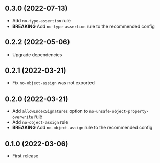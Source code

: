 ## 0.3.0 (2022-07-13)
- Add `no-type-assertion` rule
- **BREAKING** Add `no-type-assertion` rule to the recommended config

## 0.2.2 (2022-05-06)
- Upgrade dependencies

## 0.2.1 (2022-03-21)
- Fix `no-object-assign` was not exported

## 0.2.0 (2022-03-21)
- Add `allowIndexSignatures` option to `no-unsafe-object-property-overwrite` rule
- Add `no-object-assign` rule
- **BREAKING** Add `no-object-assign` rule to the recommended config

## 0.1.0 (2022-03-06)
- First release

